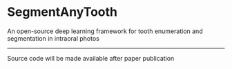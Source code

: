 # SegmentAnyTooth
An open-source deep learning framework for tooth enumeration and segmentation in intraoral photos 

---
Source code will be made available after paper publication
